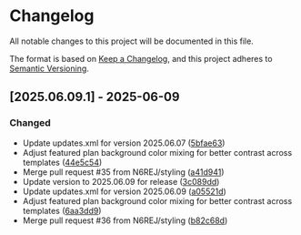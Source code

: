# Changelog

All notable changes to this project will be documented in this file.

The format is based on [Keep a Changelog](https://keepachangelog.com/en/1.0.0/),
and this project adheres to [Semantic Versioning](https://semver.org/spec/v2.0.0.html).

## [2025.06.09.1] - 2025-06-09

### Changed

* Update updates.xml for version 2025.06.07 ([5bfae63](https://github.com/N6REJ/mod_bears_pricing_tables/commit/5bfae63))
* Adjust featured plan background color mixing for better contrast across templates ([44e5c54](https://github.com/N6REJ/mod_bears_pricing_tables/commit/44e5c54))
* Merge pull request #35 from N6REJ/styling ([a41d941](https://github.com/N6REJ/mod_bears_pricing_tables/commit/a41d941))
* Update version to 2025.06.09 for release ([3c089dd](https://github.com/N6REJ/mod_bears_pricing_tables/commit/3c089dd))
* Update updates.xml for version 2025.06.09 ([a05521d](https://github.com/N6REJ/mod_bears_pricing_tables/commit/a05521d))
* Adjust featured plan background color mixing for better contrast across templates ([6aa3dd9](https://github.com/N6REJ/mod_bears_pricing_tables/commit/6aa3dd9))
* Merge pull request #36 from N6REJ/styling ([b82c68d](https://github.com/N6REJ/mod_bears_pricing_tables/commit/b82c68d))


